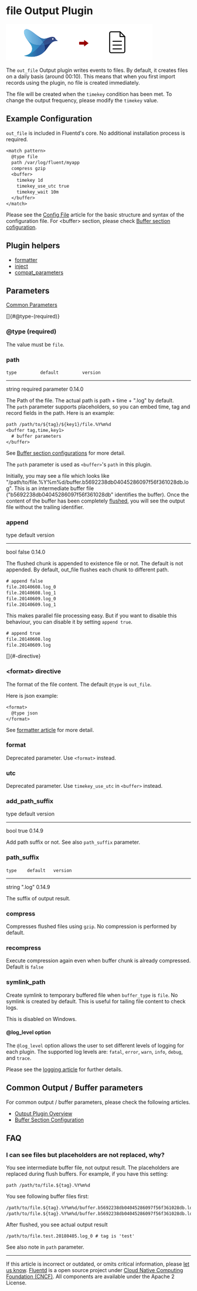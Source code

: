 # file Output Plugin

![](/images/plugins/output/file.png)

The `out_file` Output plugin writes events to files. By default, it
creates files on a daily basis (around 00:10). This means that when you
first import records using the plugin, no file is created immediately.

The file will be created when the `timekey` condition has been met. To
change the output frequency, please modify the `timekey` value.


## Example Configuration

`out_file` is included in Fluentd's core. No additional installation
process is required.

``` {.CodeRay}
<match pattern>
  @type file
  path /var/log/fluent/myapp
  compress gzip
  <buffer>
    timekey 1d
    timekey_use_utc true
    timekey_wait 10m
  </buffer>
</match>
```

Please see the [Config File](/configuration/config-file.md) article for the basic
structure and syntax of the configuration file. For \<buffer\> section,
please check [Buffer section cofiguration](/configuration/buffer-section.md).


## Plugin helpers

-   [formatter](/articles/api-plugin-helper-formatter.md)
-   [inject](/articles/api-plugin-helper-inject.md)
-   [compat\_parameters](/articles/api-plugin-helper-compat_parameters.md)


## Parameters

[Common Parameters](/configuration/plugin-common-parameters.md)

[]{#@type-(required)}

### \@type (required)

The value must be `file`.


### path

    type         default         version
  -------- -------------------- ---------
   string   required parameter   0.14.0

The Path of the file. The actual path is path + time + ".log" by
default.\
The `path` parameter supports placeholders, so you can embed time, tag
and record fields in the path. Here is an example:

``` {.CodeRay}
path /path/to/${tag}/${key1}/file.%Y%m%d
<buffer tag,time,key1>
  # buffer parameters
</buffer>
```

See [Buffer section configurations](http://docs.fluentd.org/v0.14/articles/buffer-section)
for more detail.

The `path` parameter is used as `<buffer>`'s `path` in this plugin.

Initially, you may see a file which looks like
\"/path/to/file.%Y%m%d/buffer.b5692238db04045286097f56f361028db.log\".
This is an intermediate buffer file
(\"b5692238db04045286097f56f361028db\" identifies the buffer). Once the
content of the buffer has been completely [flushed](/plugins/buffer/file.md), you will
see the output file without the trailing identifier.


### append

   type   default   version
  ------ --------- ---------
   bool    false    0.14.0

The flushed chunk is appended to existence file or not. The default is
not appended. By default, out\_file flushes each chunk to different
path.

``` {.CodeRay}
# append false
file.20140608.log_0
file.20140608.log_1
file.20140609.log_0
file.20140609.log_1
```

This makes parallel file processing easy. But if you want to disable
this behaviour, you can disable it by setting `append true`.

``` {.CodeRay}
# append true
file.20140608.log
file.20140609.log
```

[]{#<format>-directive}

### \<format\> directive

The format of the file content. The default `@type` is `out_file`.

Here is json example:

``` {.CodeRay}
<format>
  @type json
</format>
```

See [formatter article](/plugins/formatter/README.md) for more detail.


### format

Deprecated parameter. Use `<format>` instead.


### utc

Deprecated parameter. Use `timekey_use_utc` in `<buffer>` instead.


### add\_path\_suffix

   type   default   version
  ------ --------- ---------
   bool    true     0.14.9

Add path suffix or not. See also `path_suffix` parameter.


### path\_suffix

    type    default   version
  -------- --------- ---------
   string   ".log"    0.14.9

The suffix of output result.


### compress

Compresses flushed files using `gzip`. No compression is performed by
default.


### recompress

Execute compression again even when buffer chunk is already compressed.
Default is `false`


### symlink\_path

Create symlink to temporary buffered file when `buffer_type` is `file`.
No symlink is created by default. This is useful for tailing file
content to check logs.

This is disabled on Windows.

#### \@log\_level option

The `@log_level` option allows the user to set different levels of
logging for each plugin. The supported log levels are: `fatal`, `error`,
`warn`, `info`, `debug`, and `trace`.

Please see the [logging article](/deployment/logging.md) for further details.


## Common Output / Buffer parameters

For common output / buffer parameters, please check the following
articles.

-   [Output Plugin Overview](/plugins/output/README.md)
-   [Buffer Section Configuration](/configuration/buffer-section.md)


## FAQ


### I can see files but placeholders are not replaced, why?

You see intermediate buffer file, not output result. The placeholders
are replaced during flush buffers. For example, if you have this
setting:

``` {.CodeRay}
path /path/to/file.${tag}.%Y%m%d
```

You see following buffer files first:

``` {.CodeRay}
/path/to/file.${tag}.%Y%m%d/buffer.b5692238db04045286097f56f361028db.log
/path/to/file.${tag}.%Y%m%d/buffer.b5692238db04045286097f56f361028db.log.meta
```

After flushed, you see actual output result

``` {.CodeRay}
/path/to/file.test.20180405.log_0 # tag is 'test'
```

See also note in `path` parameter.


------------------------------------------------------------------------

If this article is incorrect or outdated, or omits critical information, please [let us know](https://github.com/fluent/fluentd-docs/issues?state=open).
[Fluentd](http://www.fluentd.org/) is a open source project under [Cloud Native Computing Foundation (CNCF)](https://cncf.io/). All components are available under the Apache 2 License.
